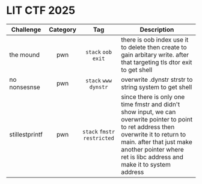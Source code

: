# LIT CTF 2025

| Challenge | Category | Tag | Description | 
| --- | :---: | :---: | --- |
| the mound | pwn | `stack` `oob` `exit` | there is oob index use it to delete then create to gain arbitary write. after that targeting tls dtor exit to get shell |
| no nonsesnse | pwn | `stack` `www` `dynstr` | overwrite .dynstr strstr to string system to get shell |
| stillestprintf | pwn | `stack` `fmstr` `restricted` | since there is only one time fmstr and didn't show input, we can overwrite pointer to point to ret address then overwrite it to return to main. after that just make another pointer where ret is libc address and make it to system address |